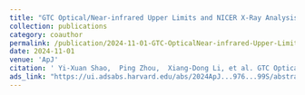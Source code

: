 ```yaml
---
title: "GTC Optical/Near-infrared Upper Limits and NICER X-Ray Analysis of SGR J1935+2154 for the Outburst in 2022"
collection: publications
category: coauthor
permalink: /publication/2024-11-01-GTC-OpticalNear-infrared-Upper-Limits-and-NICER-X-Ray-Analysis-of-SGR-J19352154-for-the-Outburst-in-2022
date: 2024-11-01
venue: 'ApJ'
citation: ' Yi-Xuan Shao,  Ping Zhou,  Xiang-Dong Li, et al. GTC Optical/Near-infrared Upper Limits and NICER X-Ray Analysis of SGR J1935+2154 for the Outburst in 2022. ApJ, 2024.'
ads_link: "https://ui.adsabs.harvard.edu/abs/2024ApJ...976...99S/abstract"
---
```

